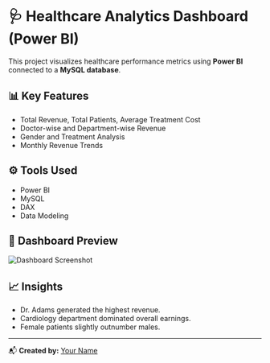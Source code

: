 # 🩺 Healthcare Analytics Dashboard (Power BI)

This project visualizes healthcare performance metrics using **Power BI** connected to a **MySQL database**.

## 📊 Key Features
- Total Revenue, Total Patients, Average Treatment Cost
- Doctor-wise and Department-wise Revenue
- Gender and Treatment Analysis
- Monthly Revenue Trends

## ⚙️ Tools Used
- Power BI
- MySQL
- DAX
- Data Modeling

## 📸 Dashboard Preview
![Dashboard Screenshot](screenshots/dashboard.png)

## 📈 Insights
- Dr. Adams generated the highest revenue.
- Cardiology department dominated overall earnings.
- Female patients slightly outnumber males.

---
📬 **Created by:** [Your Name](https://www.linkedin.com/in/yourprofile)
